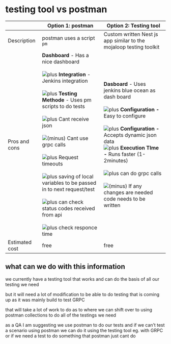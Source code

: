 <!-- SPDX-License-Identifier: Apache-2.0 -->

# testing tool vs postman

|     | Option 1: postman | Option 2: Testing tool |
| --- | --- | --- |
| Description | postman uses a script `pm` | Custom written Nest js app similar to the mojaloop testing toolkit |
| Pros and cons | **Dashboard** \- Has a nice dashboard<br><br>![plus](../../images/plus_32.png) **Integration** - Jenkins integration<br><br>![plus](../../images/plus_32.png) **Testing Methode** - Uses pm scripts to do tests<br><br>![plus](../../images/plus_32.png) Cant receive json<br><br>![(minus)](../../images/minus_32.png) Cant use grpc calls<br><br>![plus](../../images/plus_32.png) Request timeouts<br><br>![plus](../../images/plus_32.png) saving of local variables to be passed in to next request/test<br><br>![plus](../../images/plus_32.png) can check status codes received from api<br><br>![plus](../../images/plus_32.png) check responce time | **Dasboard** - Uses jenkins blue ocean as dash board<br><br>![plus](../../images/plus_32.png) **Configuration -** Easy to configure<br><br>![plus](../../images/plus_32.png) **Configuration -** Accepts dynamic json data  <br>![plus](../../images/plus_32.png) **Execution TIme -** Runs faster (1-2minutes)<br><br>![plus](../../images/plus_32.png) can do grpc calls<br><br>![(minus)](../../images/minus_32.png) If any changes are needed code needs to be written |
| Estimated cost | free | free |

## what can we do with this information

we currently have a testing tool that works and can do the basis of all our testing we need

but it will need a lot of modification to be able to do testing that is coming up as it was mainly build to test GRPC

that will take a lot of work to do as to where we can shift over to using postman collections to do all of the testings we need

as a QA I am suggesting we use postman to do our tests and if we can’t test a scenario using postman we can do it using the testing tool eg. with GRPC or if we need a test to do something that postman just cant do
